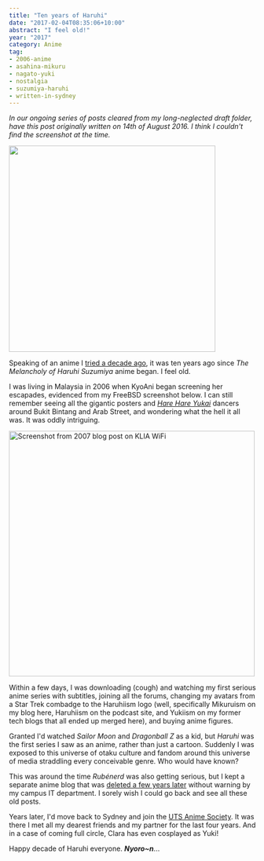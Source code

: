 ```yaml
---
title: "Ten years of Haruhi"
date: "2017-02-04T08:35:06+10:00"
abstract: "I feel old!"
year: "2017"
category: Anime
tag:
- 2006-anime
- asahina-mikuru
- nagato-yuki
- nostalgia
- suzumiya-haruhi
- written-in-sydney
---
```

<p style="font-style:italic">In our ongoing series of posts cleared from my long-neglected draft folder, have this post originally written on 14th of August 2016. I think I couldn't find the screenshot at the time.</p>

<p><img src="https://rubenerd.com/files/2016/haruhi-ten-years.jpg" srcset="https://rubenerd.com/files/2016/haruhi-ten-years.jpg 1x, https://rubenerd.com/files/2016/haruhi-ten-years@2x.jpg 2x" alt="" style="width:420px" /></p>

Speaking of an anime I [tried a decade ago], it was ten years ago since *The Melancholy of Haruhi Suzumiya* anime began. I feel old.

I was living in Malaysia in 2006 when KyoAni began screening her escapades, evidenced from my FreeBSD screenshot below. I can still remember seeing all the gigantic posters and *[Hare Hare Yukai]* dancers around Bukit Bintang and Arab Street, and wondering what the hell it all was. It was oddly intriguing.

<p><a href="https://rubenerd.com/kuala-lumpur-international-airport-wifi-is-sweet/"><img src="https://rubenerd.com/files/2016/from2007_screenie.klia_freebsd.png" srcset="https://rubenerd.com/files/2016/from2007_screenie.klia_freebsd.png 1x, https://rubenerd.com/files/2016/from2007_screenie.klia_freebsd@2x.png 2x" alt="Screenshot from 2007 blog post on KLIA WiFi" style="width:500px" /></a></p>

Within a few days, I was downloading (cough) and watching my first serious anime series with subtitles, joining all the forums, changing my avatars from a Star Trek combadge to the Haruhiism logo (well, specifically Mikuruism on my blog here, Haruhiism on the podcast site, and Yukiism on my former tech blogs that all ended up merged here), and buying anime figures.

Granted I'd watched *Sailor Moon* and *Dragonball Z* as a kid, but *Haruhi* was the first series I saw as an anime, rather than just a cartoon. Suddenly I was exposed to this universe of otaku culture and fandom around this universe of media straddling every conceivable genre. Who would have known? 

This was around the time *Rubénerd* was also getting serious, but I kept a separate anime blog that was [deleted a few years later] without warning by my campus IT department. I sorely wish I could go back and see all these old posts.

Years later, I'd move back to Sydney and join the [UTS Anime Society]. It was there I met all my dearest friends and my partner for the last four years. And in a case of coming full circle, Clara has even cosplayed as Yuki!

Happy decade of Haruhi everyone. ***Nyoro~n***...

[tried a decade ago]: https://rubenerd.com/fate-stay-night-unlimited-blade-works/
[Hare Hare Yukai]: https://en.wikipedia.org/wiki/Hare_Hare_Yukaid
[deleted a few years later]: https://rubenerd.com/anime-restarting/
[UTS Anime Society]: http://utsanime.net/

